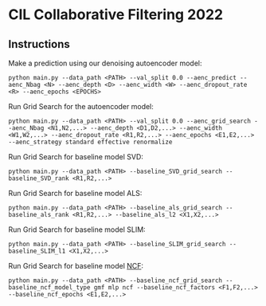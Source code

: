 # CIL Collaborative Filtering 2022

## Instructions
Make a prediction using our denoising autoencoder model:
```
python main.py --data_path <PATH> --val_split 0.0 --aenc_predict --aenc_Nbag <N> --aenc_depth <D> --aenc_width <W> --aenc_dropout_rate <R> --aenc_epochs <EPOCHS>
```

Run Grid Search for the autoencoder model:
```
python main.py --data_path <PATH> --val_split 0.0 --aenc_grid_search --aenc_Nbag <N1,N2,...> --aenc_depth <D1,D2,...> --aenc_width <W1,W2,...> --aenc_dropout_rate <R1,R2,...> --aenc_epochs <E1,E2,...> --aenc_strategy standard effective renormalize
```

Run Grid Search for baseline model SVD:
```
python main.py --data_path <PATH> --baseline_SVD_grid_search --baseline_SVD_rank <R1,R2,...>
```

Run Grid Search for baseline model ALS:
```
python main.py --data_path <PATH> --baseline_als_grid_search --baseline_als_rank <R1,R2,...> --baseline_als_l2 <X1,X2,...>
```

Run Grid Search for baseline model SLIM:
```
python main.py --data_path <PATH> --baseline_SLIM_grid_search --baseline_SLIM_l1 <X1,X2,...>
```

Run Grid Search for baseline model [NCF](https://arxiv.org/abs/1708.05031?context=cs):
```
python main.py --data_path <PATH> --baseline_ncf_grid_search --baseline_ncf_model_type gmf mlp ncf --baseline_ncf_factors <F1,F2,...> --baseline_ncf_epochs <E1,E2,...>
```

